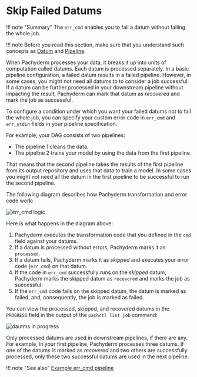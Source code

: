 # Skip Failed Datums

!!! note "Summary"
    The `err_cmd` enables you to fail a datum without failing the whole job.

!!! note
    Before you read this section, make sure that you understand such
    concepts as [Datum](../concepts/pipeline-concepts/datum/) and
    [Pipeline](../concepts/pipeline-concepts/pipeline/).

When Pachyderm processes your data, it breaks it up into units of
computation called datums. Each datum is processed separately.
In a basic pipeline configuration, a failed datum results in a failed
pipeline. However, in some cases, you might not need all datums to
to consider a job successful. If a datum can be further processed in
your downstream pipeline without impacting the result, Pachyderm can
mark that datum as *recovered* and mark the job as successful.

To configure a condition under which you want your failed datums not
to fail the whole job, you can specify your custom error code in
`err_cmd` and `err_stdin` fields in your pipeline specification.

For example, your DAG consists of two pipelines:

* The pipeline 1 cleans the data.
* The pipeline 2 trains your model by using the data from the first pipeline.

That means that the second pipeline takes the results of the first pipeline
from its output repository and uses that data to train a model. In some cases
you might not need all the datum in the first pipeline to be successful
to run the second pipeline.

The following diagram describes how Pachyderm transformation and error
code work:

![err_cmd logic](err_cmd_workflow.svg)

Here is what happens in the diagram above:

1. Pachyderm executes the transformation code that you defined in
the `cmd` field against your datums.
1. If a datum is processed without errors, Pachyderm marks it as
`processed`.
1. If a datum fails, Pachyderm marks it as *skipped* and executes your
error code (`err_cmd`) on that datum.
1. If the code in `err_cmd` successfully runs on the *skipped* datum,
Pachyderm marks the skipped datum as `recovered` and marks the job as
successful.
1. If the `err_cmd` code fails on the skipped datum, the datum is marked
as failed, and, consequently, the job is marked as failed.

You can view the processed, skipped, and recovered datums in the `PROGRESS`
field in the output of the `pachctl list job` command:

![dautms in progress](../assets/images/datums-in-progress.png)

Only processed datums are used in downstream pipelines, if there are any.
For example, in your first pipeline, Pachyderm processes three datums.
If one of the datums is marked as *recovered* and two others are
successfully processed, only these two successful datums are used in
the next pipeline.

!!! note "See also"
    [Example err_cmd pipeline](https://github.pachyderm.com/examples/err-md-example/)

